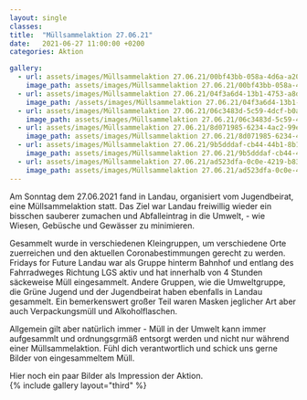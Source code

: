 ```yaml
---
layout: single
classes: 
title:  "Müllsammelaktion 27.06.21"
date:   2021-06-27 11:00:00 +0200
categories: Aktion

gallery:
  - url: assets/images/Müllsammelaktion 27.06.21/00bf43bb-058a-4d6a-a203-e6a060419a31.jpg
    image_path: assets/images/Müllsammelaktion 27.06.21/00bf43bb-058a-4d6a-a203-e6a060419a31.jpg
  - url: assets/images/Müllsammelaktion 27.06.21/04f3a6d4-13b1-4753-a8dc-af6c3b6b47ea.jpg
    image_path: /assets/images/Müllsammelaktion 27.06.21/04f3a6d4-13b1-4753-a8dc-af6c3b6b47ea.jpg
  - url: assets/images/Müllsammelaktion 27.06.21/06c3483d-5c59-4dcf-b0a5-ba7a9ac0c947.jpg
    image_path: assets/images/Müllsammelaktion 27.06.21/06c3483d-5c59-4dcf-b0a5-ba7a9ac0c947.jpg
  - url: assets/images/Müllsammelaktion 27.06.21/8d071985-6234-4ac2-99e0-c126442a2ca8.jpg
    image_path: assets/images/Müllsammelaktion 27.06.21/8d071985-6234-4ac2-99e0-c126442a2ca8.jpg
  - url: assets/images/Müllsammelaktion 27.06.21/9b5dddaf-cb44-44b1-8b14-d74da46a90b8.jpg
    image_path: assets/images/Müllsammelaktion 27.06.21/9b5dddaf-cb44-44b1-8b14-d74da46a90b8.jpg
  - url: assets/images/Müllsammelaktion 27.06.21/ad523dfa-0c0e-4219-b834-012d873d8065.jpg
    image_path: assets/images/Müllsammelaktion 27.06.21/ad523dfa-0c0e-4219-b834-012d873d8065.jpg
---
```

<p> </p>

Am Sonntag dem 27.06.2021 fand in Landau, organisiert vom Jugendbeirat, eine Müllsammelaktion statt. Das Ziel war Landau freiwillig wieder ein bisschen sauberer zumachen und Abfalleintrag in die Umwelt, - wie Wiesen, Gebüsche und Gewässer zu minimieren.  

Gesammelt wurde in verschiedenen Kleingruppen, um verschiedene Orte zuerreichen und den aktuellen Coronabestimmungen gerecht zu werden. Fridays for Future Landau war als Gruppe hinterm Bahnhof und entlang des Fahrradweges Richtung LGS aktiv und hat innerhalb von 4 Stunden säckeweise Müll eingesammelt. 
Andere Gruppen, wie die Umweltgruppe, die Grüne Jugend und der Jugendbeirat haben ebenfalls in Landau gesammelt.
Ein bemerkenswert großer Teil waren Masken jeglicher Art aber auch Verpackungsmüll und Alkoholflaschen. 

Allgemein gilt aber natürlich immer - Müll in der Umwelt kann immer aufgesammlt und ordnungsgrmäß entsorgt werden und nicht nur während einer Müllsammelaktion. Fühl dich verantwortlich und schick uns gerne Bilder von eingesammeltem Müll. 

Hier noch ein paar Bilder als Impression der Aktion. <br>
{% include gallery layout="third" %}

